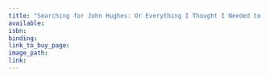 ```yaml
---
title: "Searching for John Hughes: Or Everything I Thought I Needed to Know about Life I Learned from Watching '80s Movies"
available:
isbn:
binding:
link_to_buy_page:
image_path:
link:
---
```

